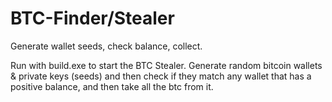 # BTC-Finder/Stealer
Generate wallet seeds, check balance, collect.

Run with build.exe to start the BTC Stealer. Generate random bitcoin wallets & private keys (seeds) and then check if they match any wallet that has a positive balance, and then take all the btc from it.
